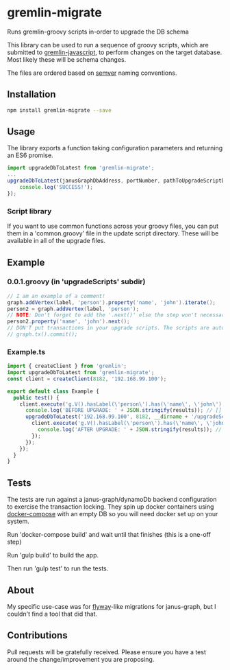 # gremlin-migrate
Runs gremlin-groovy scripts in-order to upgrade the DB schema

This library can be used to run a sequence of groovy scripts, which are submitted to [gremlin-javascript](https://github.com/jbmusso/gremlin-javascript), 
to perform changes on the target database. Most likely these will be schema changes.

The files are ordered based on [semver](https://github.com/npm/node-semver) naming conventions.

## Installation

```bash
npm install gremlin-migrate --save
```

## Usage
The library exports a function taking configuration parameters and returning an ES6 promise.

```typescript
import upgradeDbToLatest from 'gremlin-migrate';
...
upgradeDbToLatest(janusGraphDbAddress, portNumber, pathToUpgradeScriptDirectory).then(() => {
    console.log('SUCCESS!');
});
```

### Script library
If you want to use common functions across your groovy files, you can put them in a 'common.groovy' file in the update script directory. These will be available in all of the upgrade files.

## Example

### 0.0.1.groovy (in 'upgradeScripts' subdir)
```groovy
// I am an example of a comment!
graph.addVertex(label, 'person').property('name', 'john').iterate();
person2 = graph.addVertex(label, 'person');
// NOTE: Don't forget to add the '.next()' else the step won't necessarily take effect!
person2.property('name', 'john').next();
// DON'T put transactions in your upgrade scripts. The scripts are automatically wrapped in a transaction.
// graph.tx().commit();
```

### Example.ts

```typescript
import { createClient } from 'gremlin';
import upgradeDbToLatest from 'gremlin-migrate';
const client = createClient(8182, '192.168.99.100');

export default class Example {
  public test() {
    client.execute('g.V().hasLabel(\'person\').has(\'name\', \'john\')', (err, results) => {
      console.log('BEFORE UPGRADE: ' + JSON.stringify(results)); // []
      upgradeDbToLatest('192.168.99.100', 8182, __dirname + '/upgradeScripts/').then(() => {
        client.execute('g.V().hasLabel(\'person\').has(\'name\', \'john\')', (err, results) => {
          console.log('AFTER UPGRADE: ' + JSON.stringify(results)); // [ {vertex with person 'john'} ]
        });
      });
    });
  }
}
```


## Tests

The tests are run against a janus-graph/dynamoDb backend configuration to exercise the transaction locking. They spin up docker containers using [docker-compose](https://docs.docker.com/compose/install/) with an empty DB so you will need docker set up on your system.


Run 'docker-compose build' and wait until that finishes (this is a one-off step)

Run 'gulp build' to build the app.

Then run 'gulp test' to run the tests.

## About
My specific use-case was for [flyway](https://flywaydb.org/)-like migrations for janus-graph, but I couldn't find a tool that did that.

## Contributions
Pull requests will be gratefully received. Please ensure you have a test around the change/improvement you are proposing.